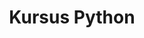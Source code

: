 ---
layout:   certificate
title:    "Kursus Python"
slug:     progate-python
category: progate
issuer:   "Progate Indonesia"
---
